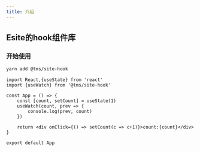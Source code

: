 ```yaml
---
title: 介绍
---
```


## Esite的hook组件库
### 开始使用
```bash
yarn add @tms/site-hook
```

```tsx | pure
import React,{useState} from 'react'
import {useWatch} from '@tms/site-hook'

const App = () => {
    const [count, setCount] = useState(1)
    useWatch(count, prev => {
        console.log(prev, count)
    })

    return <div onClick={() => setCount(c => c+1)}>count:{count}</div>
}

export default App
```
